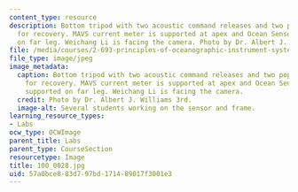 ```yaml
---
content_type: resource
description: Bottom tripod with two acoustic command releases and two pop-up floats
  for recovery. MAVS current meter is supported at apex and Ocean Sensor CTD is supported
  on far leg. Weichang Li is facing the camera. Photo by Dr. Albert J. Williams 3rd.
file: /media/courses/2-693-principles-of-oceanographic-instrument-systems-sensors-and-measurements-13-998-spring-2004/57a0bce883d797bd171489017f3001e3_100_0028.jpg
file_type: image/jpeg
image_metadata:
  caption: Bottom tripod with two acoustic command releases and two pop-up floats
    for recovery. MAVS current meter is supported at apex and Ocean Sensor CTD is
    supported on far leg. Weichang Li is facing the camera.
  credit: Photo by Dr. Albert J. Williams 3rd.
  image-alt: Several students working on the sensor and frame.
learning_resource_types:
- Labs
ocw_type: OCWImage
parent_title: Labs
parent_type: CourseSection
resourcetype: Image
title: 100_0028.jpg
uid: 57a0bce8-83d7-97bd-1714-89017f3001e3
---
```

